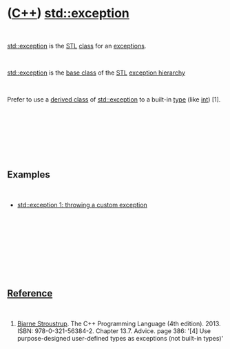 
 

 

 

 

 

([C++](Cpp.md)) [std::exception](CppStdException.md)
======================================================

 

[std::exception](CppStdException.md) is the [STL](CppStl.md)
[class](CppClass.md) for an [exceptions](CppException.md).

 

[std::exception](CppStdException.md) is the [base
class](CppBaseClass.md) of the [STL](CppStl.md) [exception
hierarchy](CppExceptionHierarchy.md)

 

Prefer to use a [derived class](CppDerivedClass.md) of
[std::exception](CppStdException.md) to a built-in
[type](CppDataType.md) (like [int](CppInt.md)) \[1\].

 

 

 

 

Examples
--------

 

-   [std::exception 1: throwing a custom
    exception](CppStdExceptionExample1.md)

 

 

 

 

 

[Reference](CppReferences.md)
------------------------------

 

1.  [Bjarne Stroustrup](CppBjarneStroustrup.md). The C++ Programming
    Language (4th edition). 2013. ISBN: 978-0-321-56384-2. Chapter 13.7.
    Advice. page 386: '\[4\] Use purpose-designed user-defined types as
    exceptions (not built-in types)'

 

 

 

 

 

 

